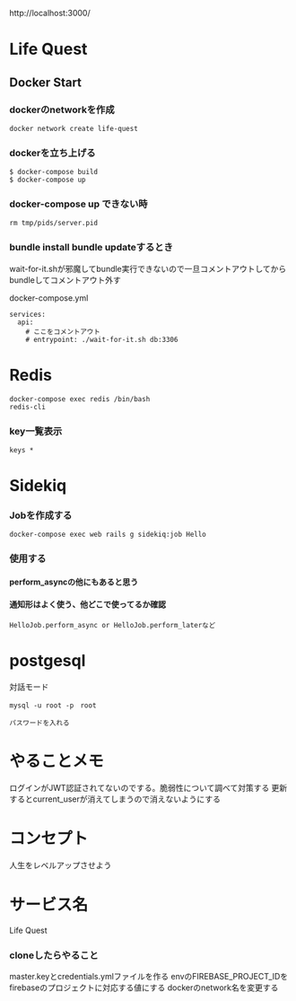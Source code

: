 http://localhost:3000/


# Life Quest
## Docker Start

### dockerのnetworkを作成
```
docker network create life-quest
```

### dockerを立ち上げる
```
$ docker-compose build
$ docker-compose up
```

### docker-compose up できない時
```
rm tmp/pids/server.pid
```

### bundle install bundle updateするとき
wait-for-it.shが邪魔してbundle実行できないので一旦コメントアウトしてからbundleしてコメントアウト外す

docker-compose.yml
```
services:
  api:
    # ここをコメントアウト
    # entrypoint: ./wait-for-it.sh db:3306
```

# Redis
```
docker-compose exec redis /bin/bash
redis-cli
```

### key一覧表示
```
keys *
```


# Sidekiq

### Jobを作成する
```
docker-compose exec web rails g sidekiq:job Hello
```

### 使用する
#### perform_asyncの他にもあると思う
#### 通知形はよく使う、他どこで使ってるか確認
```
HelloJob.perform_async or HelloJob.perform_laterなど
```


# postgesql
対話モード
```
mysql -u root -p　root

パスワードを入れる
```

# やることメモ
ログインがJWT認証されてないのでする。脆弱性について調べて対策する
更新するとcurrent_userが消えてしまうので消えないようにする



# コンセプト
人生をレベルアップさせよう
# サービス名
Life Quest


### cloneしたらやること
master.keyとcredentials.ymlファイルを作る
envのFIREBASE_PROJECT_IDをfirebaseのプロジェクトに対応する値にする
dockerのnetwork名を変更する
